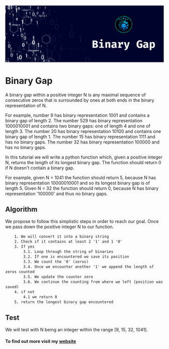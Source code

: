 ![binaryGap](./images/binary_gap.png)
# Binary Gap
A binary gap within a positive integer N is any maximal sequence of consecutive zeros that is surrounded by ones at both ends in the binary representation of N.

For example, number 9 has binary representation 1001 and contains a binary gap of length 2. The number 529 has binary representation 1000010001 and contains two binary gaps: one of length 4 and one of length 3. The number 20 has binary representation 10100 and contains one binary gap of length 1. The number 15 has binary representation 1111 and has no binary gaps. The number 32 has binary representation 100000 and has no binary gaps.

In this tutorial we will write a python function which, given a positive integer N, returns the length of its longest binary gap. The function should return 0 if N doesn't contain a binary gap.

For example, given N = 1041 the function should return 5, because N has binary representation 10000010001 and so its longest binary gap is of length 5. Given N = 32 the function should return 0, because N has binary representation '100000' and thus no binary gaps.

## Algorithm
We propose to follow this simplistic steps in order to reach our goal.
Once we pass down the positive integer N to our function.
```
    1. We will convert it into a binary string
    2. Check if it contains at least 2 '1' and 1 '0'
    3. If yes
        3.1. Loop through the string of binaries
        3.2. If one is encountered we save its position
        3.3. We count the '0' (zeros)
        3.4. Once we encounter another '1' we append the length of zeros counted
        3.5. We update the counter zero
        3.6. We continue the counting from where we left (position was saved)
    4. if not
        4.1 we return 0
    5. return the longest binary gap encountered
```

## Test
We will test with N being an integer within the range [9, 15, 32, 1041].

#### To find out more visit my [website](https://jmndao.herokuapp.com/jCode/613e0dcbf4f07000047057e3)
